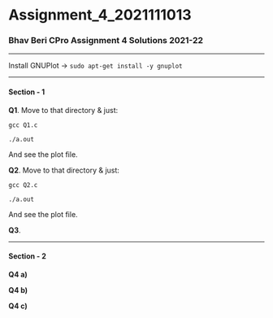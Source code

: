 # Assignment_4_2021111013
### Bhav Beri CPro Assignment 4 Solutions 2021-22
----
Install GNUPlot -> ``` sudo apt-get install -y gnuplot ```

----
#### Section - 1
**Q1**. Move to that directory & just:

``` gcc Q1.c ```

``` ./a.out ```

And see the plot file.

**Q2**. Move to that  directory & just:

``` gcc Q2.c ```

``` ./a.out ```

And see the plot file.

**Q3**. 

----
#### Section - 2
**Q4 a)**

**Q4 b)**

**Q4 c)**